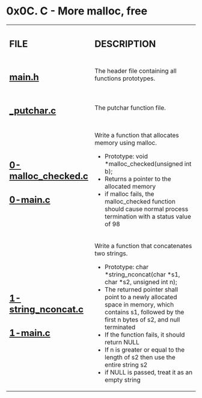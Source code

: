 <h1>0x0C. C - More malloc, free</h1>

<table>
    <tr>
        <td><h2><strong>FILE</strong></h2></td>
        <td><h2><strong>DESCRIPTION</strong></h2></td>
    </tr>
    <tr>
        <td><h2><a href="https://github.com/LivingDemonness28/alx-low_level_programming/blob/master/0x0C-more_malloc_free/main.h" target="_blank">main.h</a></h2></td>
        <td>The header file containing all functions prototypes.</td>
    </tr>
    <tr>
        <td><h2><a href="https://github.com/LivingDemonness28/alx-low_level_programming/blob/master/0x0C-more_malloc_free/_putchar.c" target="_blank">_putchar.c</a></h2></td>
        <td>The putchar function file.</td>
    </tr>
    <tr>
        <td>
            <h2><a href="https://github.com/LivingDemonness28/alx-low_level_programming/blob/master/0x0C-more_malloc_free/0-malloc_checked.c" target="_blank">0-malloc_checked.c</a></h2>
            <h2><a href="https://github.com/LivingDemonness28/alx-low_level_programming/blob/master/0x0C-more_malloc_free/0-main.c" target="_blank">0-main.c</a></h2>
        </td>
        <td>
            <p>Write a function that allocates memory using malloc.</p>
            <ul>
                <li>Prototype: void *malloc_checked(unsigned int b);</li>
                <li>Returns a pointer to the allocated memory</li>
                <li>if malloc fails, the malloc_checked function should cause normal process termination with a status value of 98</li>
            </ul>
        </td>
    </tr>
    <tr>
        <td>
            <h2><a href="https://github.com/LivingDemonness28/alx-low_level_programming/blob/master/0x0C-more_malloc_free/1-string_nconcat.c" target="_blank">1-string_nconcat.c</a></h2>
            <h2><a href="https://github.com/LivingDemonness28/alx-low_level_programming/blob/master/0x0C-more_malloc_free/1-main.c" target="_blank">1-main.c</a></h2>
        </td>
        <td>
            <p>Write a function that concatenates two strings.</p>
            <ul>
                <li>Prototype: char *string_nconcat(char *s1, char *s2, unsigned int n);</li>
                <li>The returned pointer shall point to a newly allocated space in memory, which contains s1, followed by the first n bytes of s2, and null terminated</li>
                <li>If the function fails, it should return NULL</li>
                <li>If n is greater or equal to the length of s2 then use the entire string s2</li>
                <li>if NULL is passed, treat it as an empty string</li>
            </ul>
        </td>
    </tr>
</table>